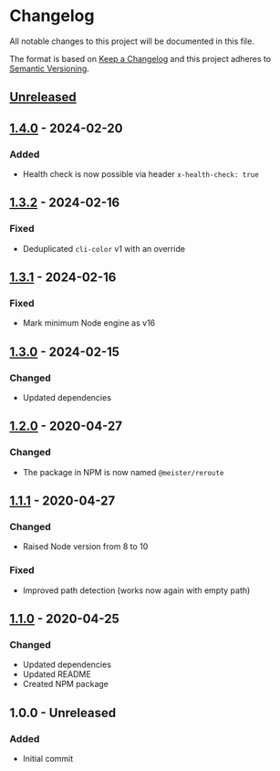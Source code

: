 # Changelog
All notable changes to this project will be documented in this file.

The format is based on [Keep a Changelog](http://keepachangelog.com/en/1.0.0/)
and this project adheres to [Semantic Versioning](http://semver.org/spec/v2.0.0.html).

## [Unreleased]

## [1.4.0] - 2024-02-20
### Added
- Health check is now possible via header `x-health-check: true`

## [1.3.2] - 2024-02-16
### Fixed
- Deduplicated `cli-color` v1 with an override

## [1.3.1] - 2024-02-16
### Fixed
- Mark minimum Node engine as v16

## [1.3.0] - 2024-02-15
### Changed
- Updated dependencies

## [1.2.0] - 2020-04-27
### Changed
- The package in NPM is now named `@meister/reroute`

## [1.1.1] - 2020-04-27
### Changed
- Raised Node version from 8 to 10

### Fixed
- Improved path detection (works now again with empty path)

## [1.1.0] - 2020-04-25
### Changed
- Updated dependencies
- Updated README
- Created NPM package

## 1.0.0 - Unreleased
### Added
- Initial commit

[Unreleased]: https://github.com/meister/reroute/compare/v1.4.0...HEAD
[1.4.0]: https://github.com/meister/reroute/compare/v1.3.2...v1.4.0
[1.3.2]: https://github.com/meister/reroute/compare/v1.3.1...v1.3.2
[1.3.1]: https://github.com/meister/reroute/compare/v1.3.0...v1.3.1
[1.3.0]: https://github.com/meister/reroute/compare/v1.2.0...v1.3.0
[1.2.0]: https://github.com/meister/reroute/compare/v1.1.1...v1.2.0
[1.1.1]: https://github.com/meister/reroute/compare/v1.1.0...v1.1.1
[1.1.0]: https://github.com/meister/reroute/compare/v1.0.0...v1.1.0